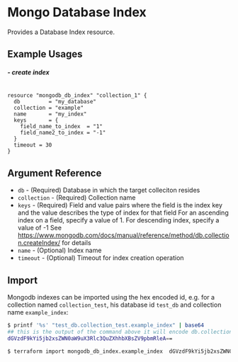 # Mongo Database Index

Provides a Database Index resource.

## Example Usages

##### - create index

```hcl

resource "mongodb_db_index" "collection_1" {
  db         = "my_database"
  collection = "example"
  name       = "my_index"
  keys       = {
    field_name_to_index  = "1"
    field_name2_to_index = "-1"
  }
  timeout = 30
}
```

## Argument Reference
* `db` - (Required) Database in which the target colleciton resides
* `collection` - (Required) Collection name
* `keys` - (Required) Field and value pairs where the field is the index key and the value describes the type of index for that field
                      For an ascending index on a field, specify a value of 1. For descending index, specify a value of -1
                      See https://www.mongodb.com/docs/manual/reference/method/db.collection.createIndex/ for details
* `name` - (Optional) Index name
* `timeout` - (Optional) Timeout for index creation operation


## Import

Mongodb indexes can be imported using the hex encoded id, e.g. for a collection named `collection_test`, his database id `test_db` and collection name `example_index`:

```sh
$ printf '%s' "test_db.collection_test.example_index" | base64
## this is the output of the command above it will encode db.collection.index to HEX 
dGVzdF9kYi5jb2xsZWN0aW9uX3Rlc3QuZXhhbXBsZV9pbmRleA==

$ terraform import mongodb_db_index.example_index  dGVzdF9kYi5jb2xsZWN0aW9uX3Rlc3QuZXhhbXBsZV9pbmRleA==
```